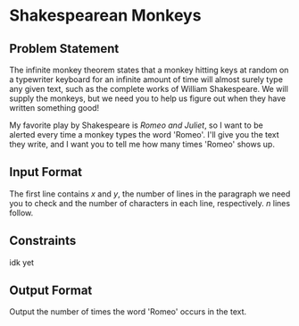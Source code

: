 # Shakespearean Monkeys

## Problem Statement

The infinite monkey theorem states that a monkey hitting keys at random on a
typewriter keyboard for an infinite amount of time will almost surely type any
given text, such as the complete works of William Shakespeare. We will supply
the monkeys, but we need you to help us figure out when they have written
something good!

My favorite play by Shakespeare is *Romeo and Juliet*, so I want to be alerted
every time a monkey types the word 'Romeo'. I'll give you the text they write,
and I want you to tell me how many times 'Romeo' shows up.

## Input Format

The first line contains *x* and *y*, the number of lines in the paragraph we need you
to check and the number of characters in each line, respectively. *n* lines follow.

## Constraints

idk yet

## Output Format

Output the number of times the word 'Romeo' occurs in  the text.
